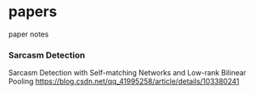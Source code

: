# papers
paper notes

### Sarcasm Detection
Sarcasm Detection with Self-matching Networks and Low-rank Bilinear Pooling
https://blog.csdn.net/qq_41995258/article/details/103380241
